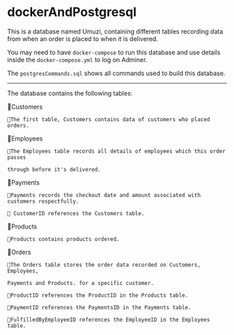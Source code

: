 # dockerAndPostgresql

This is a database named Umuzi, containing different tables recording data from when an order is placed to when it is delivered. 

You may need to have ```docker-compose``` to run this database and use details inside the 
```docker-compose.yml``` to log on Adminer.

The ```postgresCommands.sql``` shows all commands used to build this database.

------------------------------------------------------------------------------------------

The database contains the following tables:

🔹Customers

    🔸The first table, Customers contains data of customers who placed orders.
    
    
🔹Employees

    🔸The Employees table records all details of employees which this order passes 
    
    through before it's delivered.
    
    
🔹Payments

    🔸Payments records the checkout date and amount associated with customers respectfully.
    
    🔸 CustomerID references the Customers table.
🔹Products

    🔸Products contains products ordered.
    
🔹Orders

    🔸The Orders table stores the order data recorded on Customers, Employees, 
    
    Payments and Products. for a specific customer. 
    
    🔸ProductID references the ProductID in the Products table.
    
    🔸PaymentID references the PaymentsID in the Payments table.
    
    🔸FulfilledByEmployeeID references the EmployeeID in the Employees table.


